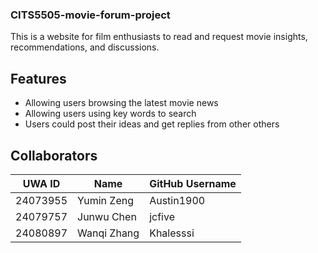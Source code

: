 ### CITS5505-movie-forum-project
This is a website for film enthusiasts to read and request movie insights, recommendations, and discussions.

## Features
- Allowing users browsing the latest movie news
- Allowing users using key words to search
- Users could post their ideas and get replies from other others

## Collaborators
| UWA ID   | Name        | GitHub Username |
| -------- | ----------- | --------------- |
| 24073955 | Yumin Zeng  | Austin1900      |
| 24079757 | Junwu Chen  | jcfive          |
| 24080897 | Wanqi Zhang | Khalesssi       |
